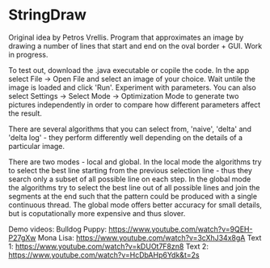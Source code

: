 # StringDraw
Original idea by Petros Vrellis.
Program that approximates an image by drawing a number of lines that start and end on the oval border + GUI.
Work in progress.

To test out, download the .java executable or copile the code. In the app select File -> Open File and select an image of your choice. Wait untile the image is loaded and click 'Run'. Experiment with parameters. 
You can also select Settings -> Select Mode -> Optimization Mode to generate two pictures independently in order to compare how different parameters affect the result.

There are several algorithms that you can select from, 'naive', 'delta' and 'delta log' - they perform differently well depending on the details of a particular image. 

There are two modes - local and global. In the local mode the algorithms try to select the best line starting from the previous selection line - thus they search only a subset of all possible line on each step. In the global mode the algorithms try to select the best line out of all possible lines and join the segments at the end such that the pattern could be produced with a single continuous thread. The global mode offers better accuracy for small details, but is coputationally more expensive and thus slover. 

Demo videos:
Bulldog Puppy: https://www.youtube.com/watch?v=9QEH-P27gXw
Mona Lisa: https://www.youtube.com/watch?v=3cXhJ34x8gA
Text 1: https://www.youtube.com/watch?v=kDUOt7F8zn8
Text 2: https://www.youtube.com/watch?v=HcDbAHp6Ydk&t=2s
